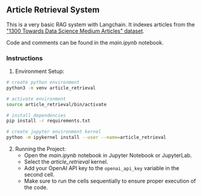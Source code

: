 ## Article Retrieval System

This is a very basic RAG system with Langchain. It indexes articles from the ["1300 Towards Data Science Medium Articles" dataset](https://www.kaggle.com/datasets/meruvulikith/1300-towards-datascience-medium-articles-dataset).

Code and comments can be found in the *main.ipynb* notebook.

### Instructions

1. Environment Setup:
```bash
# create python environment
python3 -m venv article_retrieval

# activate environment
source article_retrieval/bin/activate

# install dependencies
pip install -r requirements.txt

# create jupyter environment kernel
python -m ipykernel install --user --name=article_retrieval
```
2. Running the Project:
   * Open the *main.ipynb* notebook in Jupyter Notebook or JupyterLab.
   * Select the *article_retrieval* kernel.
   * Add your OpenAI API key to the `openai_api_key` variable in the second cell.
   * Make sure to run the cells sequentially to ensure proper execution of the code.